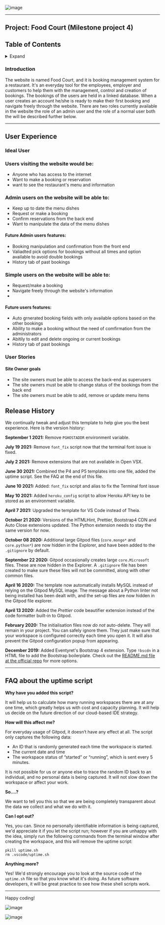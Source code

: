 ![image](https://user-images.githubusercontent.com/25570623/151126988-17dcccb2-bf65-4840-82e6-c92738618a6b.png)

---
## Project: Food Court (Milestone project 4)

## Table of Contents

<details>
<summary>
  Expand
</summary>
  
  * [Introduction](#introduction)
  * [User Experience (UX)](#user-experience-(ux))
    * [User Stories](#user-stories)
      * [Site Owner Goals](#site-owner-goals)
      * [All Visitor Goals](#all-visitor-goals)
      * [First Time Visitor Goals](#first-time-visitor-goals)
      * [Returning Visitor Goals](#returning-visitor-goals)
  * [Design](#design)
  * [Wireframes](#wireframes)
  * [Features](#features)
  * [Technologies](#technologies)
  * [Testing](#testing)
    * [Testing Site Owner Goals](#testing-site-owner-goals)
    * [Testing All Visitor Goals](#testing-all-visitor-goals)
    * [Testing First Time Visitor Goals](#testing-all-visitor-goals)
    * [Testing Returning Visitor Goals](#testing-returning-visitor-goals)
    * [Manual Testing](#manual-testing)
    * [Cross Browser Testing](#cross-browser-testing)
    * [Browser Testing](#browser-testing)
  * [Deployment](#deployment)
  * [Credits](#credits)
    * [Inspiration](#inspiration)
    * [Resources](#resources)
    * [Media](#media)
    
</details>
 
### Introduction

The website is named Food Court, and it is booking management system for a restaurant. It's an everyday tool for the employees, employer and customers to help them with the management, control and creation of bookings. 
The bookings of the users are held in a linked database. When a user creates an account he/she is ready to make their first booking and navigate freely through the website.
There are two roles currently available in the website the role of an admin user and the role of a normal user both the will be described further below.

---
## User Experience

### Ideal User

### Users visiting the website would be:

* Anyone who has access to the internet
* Want to make a booking or reservation
* want to see the restaurant's menu and information

### Admin users on the website will be able to:

* Keep up to date the menu dishes
* Request or make a booking
* Confirm reservations from the back end 
* Want to manipulate the data of the menu dishes

#### Future Admin users features:
* Booking manipulation and confirmation from the front end
* Valiadted pick options for bookings without all times and option available to avoid double bookings
* History tab of past bookings

### Simple users on the website will be able to:

* Request/make a booking
* Navigate freely through the website's information
* 
#### Future users features:
* Auto grnerated booking fields with only available options based on the other bookings 
* Ability to make a booking without the need of comfirmation from the administrators
* Abitily to edit and delete ongoing or current bookings
* History tab of past bookings


### User Stories

#### Site Owner goals

- The site owners must be able to access the back-end as superusers
- The site owners must be able to change status of the bookings from the back end
- The site owners must be able to add, remove or update menu items

## Release History

We continually tweak and adjust this template to help give you the best experience. Here is the version history:

**September 1 2021:** Remove `PGHOSTADDR` environment variable.

**July 19 2021:** Remove `font_fix` script now that the terminal font issue is fixed.

**July 2 2021:** Remove extensions that are not available in Open VSX.

**June 30 2021:** Combined the P4 and P5 templates into one file, added the uptime script. See the FAQ at the end of this file.

**June 10 2021:** Added: `font_fix` script and alias to fix the Terminal font issue

**May 10 2021:** Added `heroku_config` script to allow Heroku API key to be stored as an environment variable.

**April 7 2021:** Upgraded the template for VS Code instead of Theia.

**October 21 2020:** Versions of the HTMLHint, Prettier, Bootstrap4 CDN and Auto Close extensions updated. The Python extension needs to stay the same version for now.

**October 08 2020:** Additional large Gitpod files (`core.mongo*` and `core.python*`) are now hidden in the Explorer, and have been added to the `.gitignore` by default.

**September 22 2020:** Gitpod occasionally creates large `core.Microsoft` files. These are now hidden in the Explorer. A `.gitignore` file has been created to make sure these files will not be committed, along with other common files.

**April 16 2020:** The template now automatically installs MySQL instead of relying on the Gitpod MySQL image. The message about a Python linter not being installed has been dealt with, and the set-up files are now hidden in the Gitpod file explorer.

**April 13 2020:** Added the _Prettier_ code beautifier extension instead of the code formatter built-in to Gitpod.

**February 2020:** The initialisation files now _do not_ auto-delete. They will remain in your project. You can safely ignore them. They just make sure that your workspace is configured correctly each time you open it. It will also prevent the Gitpod configuration popup from appearing.

**December 2019:** Added Eventyret's Bootstrap 4 extension. Type `!bscdn` in a HTML file to add the Bootstrap boilerplate. Check out the <a href="https://github.com/Eventyret/vscode-bcdn" target="_blank">README.md file at the official repo</a> for more options.

------

## FAQ about the uptime script

**Why have you added this script?**

It will help us to calculate how many running workspaces there are at any one time, which greatly helps us with cost and capacity planning. It will help us decide on the future direction of our cloud-based IDE strategy.

**How will this affect me?**

For everyday usage of Gitpod, it doesn’t have any effect at all. The script only captures the following data:

- An ID that is randomly generated each time the workspace is started.
- The current date and time
- The workspace status of “started” or “running”, which is sent every 5 minutes.

It is not possible for us or anyone else to trace the random ID back to an individual, and no personal data is being captured. It will not slow down the workspace or affect your work.

**So….?**

We want to tell you this so that we are being completely transparent about the data we collect and what we do with it.

**Can I opt out?**

Yes, you can. Since no personally identifiable information is being captured, we'd appreciate it if you let the script run; however if you are unhappy with the idea, simply run the following commands from the terminal window after creating the workspace, and this will remove the uptime script:

```
pkill uptime.sh
rm .vscode/uptime.sh
```

**Anything more?**

Yes! We'd strongly encourage you to look at the source code of the `uptime.sh` file so that you know what it's doing. As future software developers, it will be great practice to see how these shell scripts work.

---

Happy coding!

![image](https://user-images.githubusercontent.com/25570623/151073086-1b9a95e4-7b81-4949-aad7-fb9a734548e1.png)

![image](https://user-images.githubusercontent.com/25570623/151073456-e68252ef-377d-41c7-997b-1d1e7105ec89.png)
